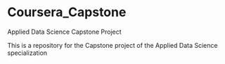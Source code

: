 # Coursera_Capstone

Applied Data Science Capstone Project

This is a repository for the Capstone project of the Applied Data Science specialization
